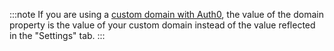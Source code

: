 <!-- markdownlint-disable MD041 -->

:::note
If you are using a [custom domain with Auth0](/custom-domains), the value of the domain property is the value of your custom domain instead of the value reflected in the "Settings" tab.
:::
